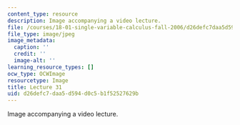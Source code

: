 ```yaml
---
content_type: resource
description: Image accompanying a video lecture.
file: /courses/18-01-single-variable-calculus-fall-2006/d26defc7daa5d594d0c5b1f52527629b_lec31.jpg
file_type: image/jpeg
image_metadata:
  caption: ''
  credit: ''
  image-alt: ''
learning_resource_types: []
ocw_type: OCWImage
resourcetype: Image
title: Lecture 31
uid: d26defc7-daa5-d594-d0c5-b1f52527629b
---
```

Image accompanying a video lecture.

